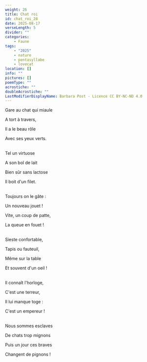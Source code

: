 ```yaml
---
weight: 26
title: Chat roi
id: chat_roi_28
date: 2025-08-17
verseLength: 5
divider: ""
categories:
    - Faune
tags:
    - "2025"
    - nature
    - pentasyllabe
    - lovecat
location: []
info: ""
pictures: []
poemType: ""
acrostiche: ""
doubleAcrostiche: ""
LastModifierDisplayName: Barbara Post - Licence CC BY-NC-ND 4.0
---
```

Gare au chat qui miaule

A tort à travers,

Il a le beau rôle

Avec ses yeux verts.

 \
Tel un virtuose

A son bol de lait

Bien sûr sans lactose

Il boit d'un filet.

 \
Toujours on le gâte :

Un nouveau jouet !

Vite, un coup de patte,

La queue en fouet !

 \
Sieste confortable,

Tapis ou fauteuil,

Même sur la table

Et souvent d'un oeil !

 \
Il connaît l'horloge,

C'est une terreur,

Il lui manque toge :

C'est un empereur !

 \
Nous sommes esclaves

De chats trop mignons

Puis un jour ces braves

Changent de pignons !
